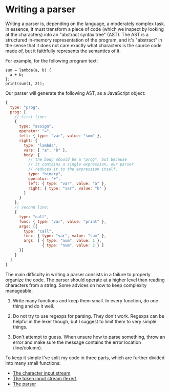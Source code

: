 # Writing a parser

Writing a parser is, depending on the language, a moderately complex task. In essence, it must transform a piece of code (which we inspect by looking at the characters) into an "abstract syntax tree" (AST). The AST is a structured in-memory representation of the program, and it's "abstract" in the sense that it does not care exactly what characters is the source code made of, but it faithfully represents the semantics of it. 

For example, for the following program text:

```
sum = lambda(a, b) {
  a + b;
};
print(sum(1, 2));
```

Our parser will generate the following AST, as a JavaScript object:

```javascript
{
  type: "prog",
  prog: [
    // first line:
    {
      type: "assign",
      operator: "=",
      left: { type: "var", value: "sum" },
      right: {
        type: "lambda",
        vars: [ "a", "b" ],
        body: {
          // the body should be a "prog", but because
          // it contains a single expression, our parser
          // reduces it to the expression itself.
          type: "binary",
          operator: "+",
          left: { type: "var", value: "a" },
          right: { type: "var", value: "b" }
        }
      }
    },
    // second line:
    {
      type: "call",
      func: { type: "var", value: "print" },
      args: [{
        type: "call",
        func: { type: "var", value: "sum" },
        args: [ { type: "num", value: 1 },
                { type: "num", value: 2 } ]
      }]
    }
  ]
}
```

The main difficulty in writing a parser consists in a failure to properly organize the code. The parser should operate at a higher level than reading characters from a string. Some advices on how to keep complexity manageable:

1. Write many functions and keep them small. In every function, do one thing and do it well.

1. Do not try to use regexps for parsing. They don't work. Regexps can be helpful in the lexer though, but I suggest to limit them to very simple things.

1. Don't attempt to guess. When unsure how to parse something, throw an error and make sure the message contains the error location (line/column).

To keep it simple I've split my code in three parts, which are further divided into many small functions:

- [The character input stream](./character-input-stream.md)
- [The token input stream (lexer)](./token-input-stream.md)
- [The parser](./parser.md)
